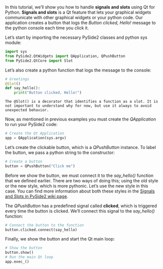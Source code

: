 In this tutorial, we’ll show you how to handle **signals and slots** using Qt for Python. 
**Signals and slots** is a Qt feature that lets your graphical widgets communicate with other graphical widgets or your python code. 
Our application creates a button that logs the _Button clicked, Hello!_ message to the python console each time you click it.

Let’s start by importing the necessary PySide2 classes and python sys module:

```python
import sys
from PySide2.QtWidgets import QApplication, QPushButton
from PySide2.QtCore import Slot
```

Let’s also create a python function that logs the message to the console:

```python
# Greetings
@Slot()
def say_hello():
    print("Button clicked, Hello!")
```

`
The @Slot() is a decorator that identifies a function as a slot. It is not important to understand why for now, but use it always to avoid unexpected behavior. 
`

Now, as mentioned in previous examples you must create the _QApplication_ to run your PySide2 code:

```python
# Create the Qt Application
app = QApplication(sys.argv)
```

Let’s create the clickable button, which is a _QPushButton_ instance. 
To label the button, we pass a python string to the constructor:

```python
# Create a button
button = QPushButton("Click me")
```

Before we show the button, we must connect it to the _say_hello()_ function that we defined earlier.
There are two ways of doing this; using the old style or the new style, which is more pythonic. 
Let’s use the new style in this case. 
You can find more information about both these styles in the [Signals and Slots in PySide2 wiki page](https://wiki.qt.io/Qt_for_Python_Signals_and_Slots).

The _QPushButton_ has a predefined signal called **clicked**, which is triggered every time the button is clicked. We’ll connect this signal to the _say_hello()_ function:

```python
# Connect the button to the function
button.clicked.connect(say_hello)
```

Finally, we show the button and start the Qt main loop:

```python
# Show the button
button.show()
# Run the main Qt loop
app.exec_()
```